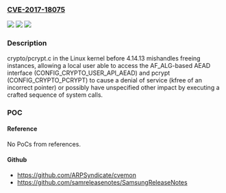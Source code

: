### [CVE-2017-18075](https://cve.mitre.org/cgi-bin/cvename.cgi?name=CVE-2017-18075)
![](https://img.shields.io/static/v1?label=Product&message=n%2Fa&color=blue)
![](https://img.shields.io/static/v1?label=Version&message=n%2Fa&color=blue)
![](https://img.shields.io/static/v1?label=Vulnerability&message=n%2Fa&color=brighgreen)

### Description

crypto/pcrypt.c in the Linux kernel before 4.14.13 mishandles freeing instances, allowing a local user able to access the AF_ALG-based AEAD interface (CONFIG_CRYPTO_USER_API_AEAD) and pcrypt (CONFIG_CRYPTO_PCRYPT) to cause a denial of service (kfree of an incorrect pointer) or possibly have unspecified other impact by executing a crafted sequence of system calls.

### POC

#### Reference
No PoCs from references.

#### Github
- https://github.com/ARPSyndicate/cvemon
- https://github.com/samreleasenotes/SamsungReleaseNotes


